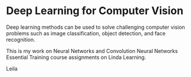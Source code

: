 # Deep Learning for Computer Vision

Deep learning methods can be used to solve challenging computer vision problems such as image classification, object detection, and face recognition.

This is my work on Neural Networks and Convolution Neural Networks Essential Training course assignments on Linda Learning.

Leila
